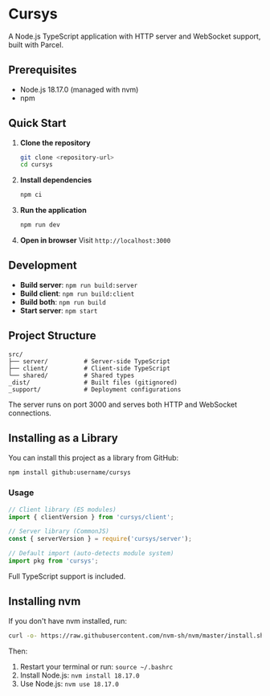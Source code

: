 # Cursys

A Node.js TypeScript application with HTTP server and WebSocket support, built with Parcel.

## Prerequisites

- Node.js 18.17.0 (managed with nvm)
- npm

## Quick Start

1. **Clone the repository**
   ```bash
   git clone <repository-url>
   cd cursys
   ```

2. **Install dependencies**
   ```bash
   npm ci
   ```

3. **Run the application**
   ```bash
   npm run dev
   ```

4. **Open in browser**
   Visit `http://localhost:3000`

## Development

- **Build server**: `npm run build:server`
- **Build client**: `npm run build:client`
- **Build both**: `npm run build`
- **Start server**: `npm start`

## Project Structure

```
src/
├── server/          # Server-side TypeScript
├── client/          # Client-side TypeScript
└── shared/          # Shared types
_dist/               # Built files (gitignored)
_support/            # Deployment configurations
```

The server runs on port 3000 and serves both HTTP and WebSocket connections.

## Installing as a Library

You can install this project as a library from GitHub:

```bash
npm install github:username/cursys
```

### Usage

```javascript
// Client library (ES modules)
import { clientVersion } from 'cursys/client';

// Server library (CommonJS)
const { serverVersion } = require('cursys/server');

// Default import (auto-detects module system)
import pkg from 'cursys';
```

Full TypeScript support is included.

## Installing nvm

If you don't have nvm installed, run:

```bash
curl -o- https://raw.githubusercontent.com/nvm-sh/nvm/master/install.sh | bash
```

Then:
1. Restart your terminal or run: `source ~/.bashrc`
2. Install Node.js: `nvm install 18.17.0`
3. Use Node.js: `nvm use 18.17.0` 